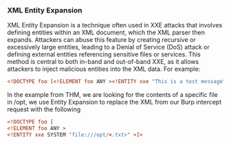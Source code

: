 ### XML Entity Expansion

XML Entity Expansion is a technique often used in XXE attacks that involves defining entities within an XML document, which the XML parser then expands. Attackers can abuse this feature by creating recursive or excessively large entities, leading to a Denial of Service (DoS) attack or defining external entities referencing sensitive files or services. This method is central to both in-band and out-of-band XXE, as it allows attackers to inject malicious entities into the XML data. For example:

```xml
<!DOCTYPE foo [<!ELEMENT foo ANY ><!ENTITY xxe "This is a test message" >]><contact><name>&xxe; &xxe;</name><email>test@test.com</email><message>test</message></contact>
```


In the example from THM, we are looking for the contents of a specific file in /opt, we use Entity Expansion to replace the XML from our Burp intercept request with the following

```xml
<!DOCTYPE foo [
<!ELEMENT foo ANY >
<!ENTITY xxe SYSTEM "file:///opt/<.txt>" >]>
```